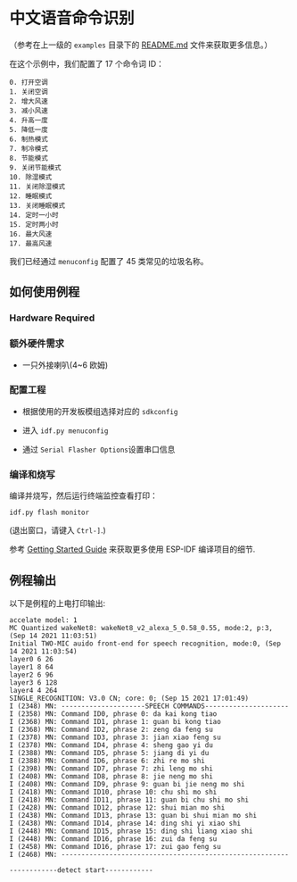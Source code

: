 # 中文语音命令识别 

（参考在上一级的 `examples` 目录下的 [README.md](../README.md) 文件来获取更多信息。）

在这个示例中，我们配置了 17 个命令词 ID：
```
0. 打开空调
1. 关闭空调
2. 增大风速
3. 减小风速
4. 升高一度
5. 降低一度
6. 制热模式
7. 制冷模式
8. 节能模式
9. 关闭节能模式
10. 除湿模式
11. 关闭除湿模式
12. 睡眠模式
13. 关闭睡眠模式
14. 定时一小时
15. 定时两小时
16. 最大风速
17. 最高风速
```

我们已经通过 `menuconfig` 配置了 45 类常见的垃圾名称。

## 如何使用例程

### Hardware Required
### 额外硬件需求

- 一只外接喇叭(4~6 欧姆)

### 配置工程

* 根据使用的开发板模组选择对应的 `sdkconfig`

* 进入 `idf.py menuconfig`

* 通过 `Serial Flasher Options`设置串口信息

### 编译和烧写

编译并烧写，然后运行终端监控查看打印：

```
idf.py flash monitor
```

(退出窗口，请键入 ``Ctrl-]``.)

参考 [Getting Started Guide](https://docs.espressif.com/projects/esp-idf/en/stable/get-started-cmake/index.html) 来获取更多使用 ESP-IDF 编译项目的细节.

## 例程输出

以下是例程的上电打印输出:

```
accelate model: 1
MC Quantized wakeNet8: wakeNet8_v2_alexa_5_0.58_0.55, mode:2, p:3, (Sep 14 2021 11:03:51)
Initial TWO-MIC auido front-end for speech recognition, mode:0, (Sep 14 2021 11:03:54)
layer0 6 26
layer1 8 64
layer2 6 96
layer3 6 128
layer4 4 264
SINGLE_RECOGNITION: V3.0 CN; core: 0; (Sep 15 2021 17:01:49)
I (2348) MN: ---------------------SPEECH COMMANDS---------------------
I (2358) MN: Command ID0, phrase 0: da kai kong tiao
I (2368) MN: Command ID1, phrase 1: guan bi kong tiao
I (2368) MN: Command ID2, phrase 2: zeng da feng su
I (2378) MN: Command ID3, phrase 3: jian xiao feng su
I (2378) MN: Command ID4, phrase 4: sheng gao yi du
I (2388) MN: Command ID5, phrase 5: jiang di yi du
I (2388) MN: Command ID6, phrase 6: zhi re mo shi
I (2398) MN: Command ID7, phrase 7: zhi leng mo shi
I (2408) MN: Command ID8, phrase 8: jie neng mo shi
I (2408) MN: Command ID9, phrase 9: guan bi jie neng mo shi
I (2418) MN: Command ID10, phrase 10: chu shi mo shi
I (2418) MN: Command ID11, phrase 11: guan bi chu shi mo shi
I (2428) MN: Command ID12, phrase 12: shui mian mo shi
I (2438) MN: Command ID13, phrase 13: guan bi shui mian mo shi
I (2438) MN: Command ID14, phrase 14: ding shi yi xiao shi
I (2448) MN: Command ID15, phrase 15: ding shi liang xiao shi
I (2448) MN: Command ID16, phrase 16: zui da feng su
I (2458) MN: Command ID16, phrase 17: zui gao feng su
I (2468) MN: ---------------------------------------------------------

------------detect start------------

